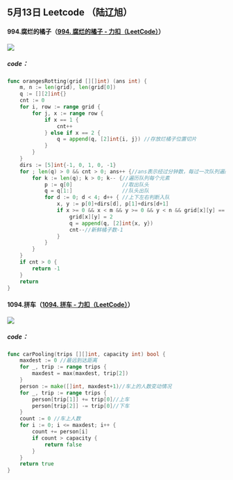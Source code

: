 ## 5月13日 Leetcode （陆辽旭）

#### 994.腐烂的橘子（[994. 腐烂的橘子 - 力扣（LeetCode）](https://leetcode.cn/problems/rotting-oranges/description/)）

![](https://gitee.com/knoci/picture/raw/master/QQ截图20240513190344.png)

##### code：

```go
func orangesRotting(grid [][]int) (ans int) {
	m, n := len(grid), len(grid[0])
	q := [][2]int{}
	cnt := 0
	for i, row := range grid {
		for j, x := range row {
			if x == 1 {
				cnt++
			} else if x == 2 {
				q = append(q, [2]int{i, j}) //存放烂橘子位置切片
			}
		}
	}
	dirs := [5]int{-1, 0, 1, 0, -1}
	for ; len(q) > 0 && cnt > 0; ans++ {//ans表示经过分钟数，每过一次队列遍历加一，cnt表示新鲜橘子数，0表示完成
		for k := len(q); k > 0; k-- {//遍历队列每个元素
			p := q[0]                //取出队头
			q = q[1:]                //队头出队
			for d := 0; d < 4; d++ { //上下左右判断入队
				x, y := p[0]+dirs[d], p[1]+dirs[d+1]
				if x >= 0 && x < m && y >= 0 && y < n && grid[x][y] == 1 {
					grid[x][y] = 2
					q = append(q, [2]int{x, y})
					cnt--//新鲜橘子数-1
				}
			}
		}
	}
	if cnt > 0 {
		return -1
	}
	return
}
```





#### 1094.拼车（[1094. 拼车 - 力扣（LeetCode）](https://leetcode.cn/problems/car-pooling/description/)）

![](https://gitee.com/knoci/picture/raw/master/QQ截图20240513195600.png)

##### code：

```go
func carPooling(trips [][]int, capacity int) bool {
    maxdest := 0 //最远到达距离
    for _, trip := range trips {
        maxdest = max(maxdest, trip[2])
    }
    person := make([]int, maxdest+1)//车上的人数变动情况
    for _, trip := range trips {
        person[trip[1]] += trip[0]//上车
        person[trip[2]] -= trip[0]//下车
    }
    count := 0 //车上人数
    for i := 0; i <= maxdest; i++ {
        count += person[i]
        if count > capacity {
            return false
        }
    }
    return true
}
```

